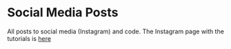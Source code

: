 # Social Media Posts
All posts to social media (Instagram) and code. The Instagram page with the tutorials is [here](https://instagram.com/finpython)
